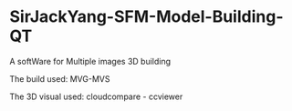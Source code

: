 # SirJackYang-SFM-Model-Building-QT

A softWare for Multiple images 3D building

The build used: MVG-MVS

The 3D visual used: cloudcompare - ccviewer
